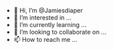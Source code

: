 - 👋 Hi, I’m @Jamiesdiaper
- 👀 I’m interested in ...
- 🌱 I’m currently learning ...
- 💞️ I’m looking to collaborate on ...
- 📫 How to reach me ...

<!---
Jamiesdiaper/Jamiesdiaper is a ✨ special ✨ repository because its `README.md` (this file) appears on your GitHub profile.
You can click the Preview link to take a look at your changes.
--->
